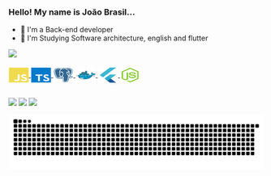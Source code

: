 ### Hello! My name is João Brasil...

- 🔭 I'm a Back-end developer
- 🌱 I'm Studying Software architecture, english and flutter

<div>
  <a href="https://github.com/joaobrasildev">
  <img height="180em" src="https://github-readme-stats.vercel.app/api?username=joaobrasildev&show_icons=true&theme=dark&include_all_commits=true&count_private=true"/>
 
</div>
<div style="display: inline_block"><br>
  <img align="center" alt="Joao-Js" height="30" width="40" src="https://raw.githubusercontent.com/devicons/devicon/master/icons/javascript/javascript-plain.svg">
  <img align="center" alt="Joao-Ts" height="30" width="40" src="https://raw.githubusercontent.com/devicons/devicon/master/icons/typescript/typescript-plain.svg">
  <img align="center" alt="Joao-PostGres" height="30" width="40" src="https://github.com/devicons/devicon/blob/master/icons/postgresql/postgresql-plain.svg">
  <img align="center" alt="Joao-Docker" height="30" width="40" src="https://github.com/devicons/devicon/blob/master/icons/docker/docker-original.svg">  
  <img align="center" alt="Joao-Flutter" height="30" width="40" src="https://github.com/devicons/devicon/blob/master/icons/flutter/flutter-original.svg"> 
  <img align="center" alt="Joao-Node" height="30" width="40" src="https://github.com/devicons/devicon/blob/master/icons/nodejs/nodejs-original.svg">   
</div>
  
##
  
<div> 
  <a href="https://instagram.com/joao_victor_brasil" target="_blank"><img src="https://img.shields.io/badge/-Instagram-%23E4405F?style=for-the-badge&logo=instagram&logoColor=white" target="_blank"></a>
  <a href = "mailto:jvobsystems@gmail.com"><img src="https://img.shields.io/badge/-Gmail-%23333?style=for-the-badge&logo=gmail&logoColor=white" target="_blank"></a>
  <a href="https://www.linkedin.com/in/joão-victor-de-oliveira-brasil-592585a5" target="_blank"><img src="https://img.shields.io/badge/-LinkedIn-%230077B5?style=for-the-badge&logo=linkedin&logoColor=white" target="_blank"></a> 
 
  ![Snake animation](https://github.com/joaobrasildev/joaobrasildev/blob/output/github-contribution-grid-snake.svg)
</div>  
